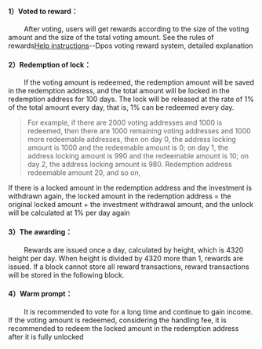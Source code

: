  #### 1）Voted to reward： 
  &emsp; &emsp;After voting, users will get rewards according to the size of the voting amount and the size of the total voting amount. See the rules of rewards<a href='publish.html?language=en'>Help instructions</a>--Dpos voting reward system, detailed explanation
 #### 2）Redemption of lock： 
  &emsp; &emsp;If the voting amount is redeemed, the redemption amount will be saved in the redemption address, and the total amount will be locked in the redemption address for 100 days. The lock will be released at the rate of 1% of the total amount every day, that is, 1% can be redeemed every day.
  > For example, if there are 2000 voting addresses and 1000 is redeemed, then there are 1000 remaining voting addresses and 1000 more redeemable addresses, then on day 0, the address locking amount is 1000 and the redeemable amount is 0; on day 1, the address locking amount is 990 and the redeemable amount is 10; on day 2, the address locking amount is 980. Redemption address redeemable amount 20, and so on,

  If there is a locked amount in the redemption address and the investment is withdrawn again, the locked amount in the redemption address = the original locked amount + the investment withdrawal amount, and the unlock will be calculated at 1% per day again
 #### 3）The awarding：
 &emsp; &emsp;Rewards are issued once a day, calculated by height, which is 4320 height per day. When height is divided by 4320 more than 1, rewards are issued. If a block cannot store all reward transactions, reward transactions will be stored in the following block.
 #### 4）Warm prompt：
 &emsp; &emsp;It is recommended to vote for a long time and continue to gain income. If the voting amount is redeemed, considering the handling fee, it is recommended to redeem the locked amount in the redemption address after it is fully unlocked